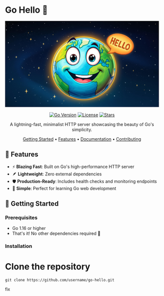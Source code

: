 # Go Hello 👋

<div align="center">

![Go Hello Banner](assets/go-hello-logo.jpeg)

[![Go Version](https://img.shields.io/github/go-mod/go-version/username/go-hello)](https://go.dev/)
[![License](https://img.shields.io/badge/license-MIT-blue.svg)](LICENSE)
[![Stars](https://img.shields.io/github/stars/username/go-hello?style=social)](https://github.com/username/go-hello/stargazers)

A lightning-fast, minimalist HTTP server showcasing the beauty of Go's simplicity.

[Getting Started](#getting-started) •
[Features](#features) •
[Documentation](#documentation) •
[Contributing](#contributing)

</div>

## 🚀 Features

- ⚡️ **Blazing Fast**: Built on Go's high-performance HTTP server
- 🪶 **Lightweight**: Zero external dependencies
- 🛡️ **Production-Ready**: Includes health checks and monitoring endpoints
- 🎯 **Simple**: Perfect for learning Go web development

## 🎯 Getting Started

### Prerequisites

- Go 1.16 or higher
- That's it! No other dependencies required 🎉

### Installation


# Clone the repository
```
git clone https://github.com/username/go-hello.git
```

fix